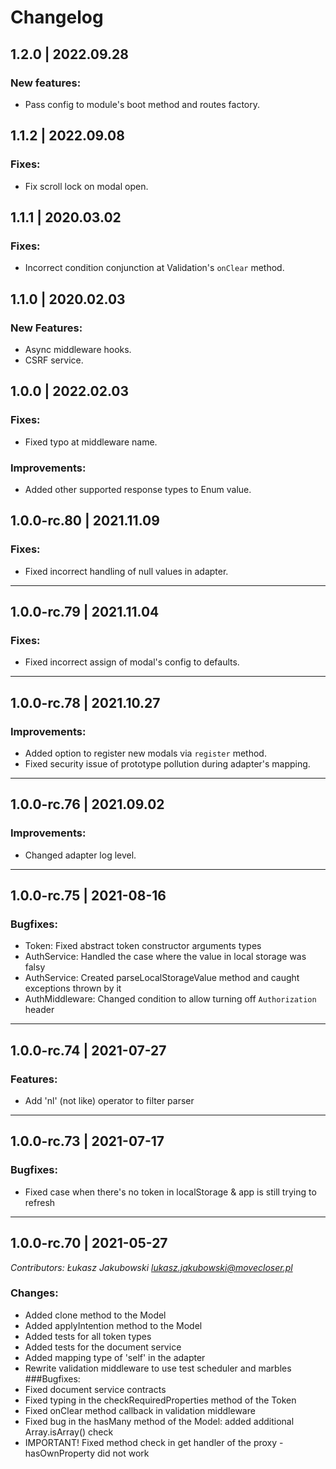 # Changelog

## 1.2.0 | 2022.09.28

### New features:

* Pass config to module's boot method and routes factory.

## 1.1.2 | 2022.09.08

### Fixes:

* Fix scroll lock on modal open.

## 1.1.1 | 2020.03.02

### Fixes:

* Incorrect condition conjunction at Validation's `onClear` method.

## 1.1.0 | 2020.02.03

### New Features:

* Async middleware hooks.
* CSRF service.

## 1.0.0 | 2022.02.03

### Fixes:

* Fixed typo at middleware name.

### Improvements:

* Added other supported response types to Enum value.

## 1.0.0-rc.80 | 2021.11.09

### Fixes:

* Fixed incorrect handling of null values in adapter.

---

## 1.0.0-rc.79 | 2021.11.04

### Fixes:

* Fixed incorrect assign of modal's config to defaults.

---

## 1.0.0-rc.78 | 2021.10.27

### Improvements:

* Added option to register new modals via `register` method.
* Fixed security issue of prototype pollution during adapter's mapping.

---

## 1.0.0-rc.76 | 2021.09.02

### Improvements:

* Changed adapter log level.

---

## 1.0.0-rc.75 | 2021-08-16

### Bugfixes:

* Token: Fixed abstract token constructor arguments types
* AuthService: Handled the case where the value in local storage was falsy
* AuthService: Created parseLocalStorageValue method and caught exceptions thrown by it
* AuthMiddleware: Changed condition to allow turning off `Authorization` header

---

## 1.0.0-rc.74 | 2021-07-27

### Features:

* Add 'nl' (not like) operator to filter parser

---

## 1.0.0-rc.73 | 2021-07-17

### Bugfixes:

* Fixed case when there's no token in localStorage & app is still trying to refresh

---

## 1.0.0-rc.70 | 2021-05-27

*Contributors: Łukasz Jakubowski <lukasz.jakubowski@movecloser.pl>*

### Changes:

* Added clone method to the Model
* Added applyIntention method to the Model
* Added tests for all token types
* Added tests for the document service
* Added mapping type of 'self' in the adapter
* Rewrite validation middleware to use test scheduler and marbles
  ###Bugfixes:
* Fixed document service contracts
* Fixed typing in the checkRequiredProperties method of the Token
* Fixed onClear method callback in validation middleware
* Fixed bug in the hasMany method of the Model: added additional Array.isArray() check
* IMPORTANT! Fixed method check in get handler of the proxy - hasOwnProperty did not work
